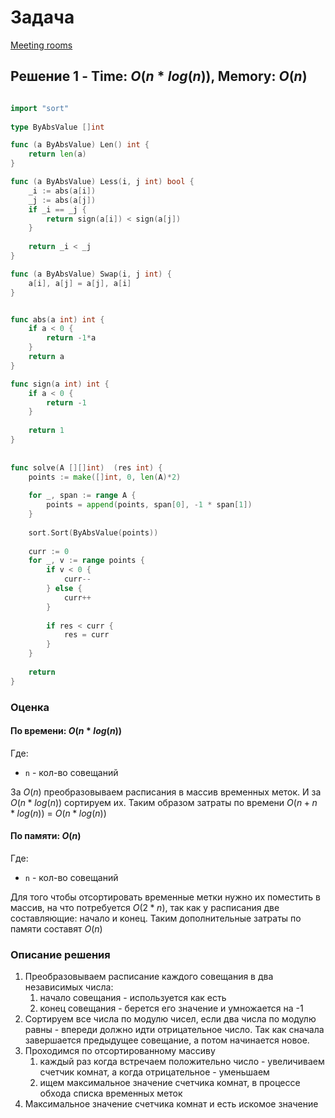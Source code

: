 # Задача

[Meeting rooms](https://www.interviewbit.com/problems/meeting-rooms/)

## Решение 1 - Time: $O(n*log(n))$, Memory: $O(n)$

```go

import "sort"
 
type ByAbsValue []int

func (a ByAbsValue) Len() int {
    return len(a)
}

func (a ByAbsValue) Less(i, j int) bool {
    _i := abs(a[i])
    _j := abs(a[j])
    if _i == _j {
        return sign(a[i]) < sign(a[j])
    }
    
    return _i < _j
}

func (a ByAbsValue) Swap(i, j int) {
    a[i], a[j] = a[j], a[i]
}


func abs(a int) int {
    if a < 0 {
        return -1*a
    }
    return a
}

func sign(a int) int {
    if a < 0 {
        return -1
    }
    
    return 1
}
 
 
func solve(A [][]int)  (res int) {
    points := make([]int, 0, len(A)*2)
    
    for _, span := range A {
        points = append(points, span[0], -1 * span[1])
    }
    
    sort.Sort(ByAbsValue(points))
    
    curr := 0
    for _, v := range points {
        if v < 0 {
            curr--
        } else {
            curr++
        }
        
        if res < curr {
            res = curr
        }
    }
    
    return
}

```

### Оценка 

#### По времени: $O(n*log(n))$
Где:
* `n` - кол-во совещаний

За $O(n)$ преобразовываем расписания в массив временных меток. И за $O(n*log(n))$ сортируем их. Таким образом затраты по времени $O(n + n*log(n))$ = $O(n*log(n))$

#### По памяти: $O(n)$
Где:
* `n` - кол-во совещаний

Для того чтобы отсортировать временные метки нужно их поместить в массив, на что потребуется $O(2*n)$, так как у расписания две составляющие: начало и конец. Таким дополнительные затраты по памяти составят $O(n)$

### Описание решения

1. Преобразовываем расписание каждого совещания в два независимых числа:
	1. начало совещания - используется как есть
	1. конец совещания - берется его значение и умножается на -1
1. Сортируем все числа по модулю чисел, если два числа по модулю равны - впереди должно идти отрицательное число. Так как сначала завершается предыдущее совещание, а потом начинается новое.
1. Проходимся по отсортированному массиву
	1. каждый раз когда встречаем положительно число - увеличиваем счетчик комнат, а когда отрицательное - уменьшаем
	1. ищем максимальное значение счетчика комнат, в процессе обхода списка временных меток
1. Максимальное значение счетчика комнат и есть искомое значение 